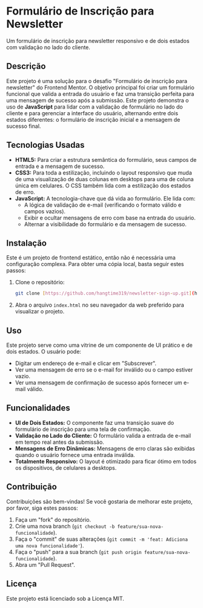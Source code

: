 # Formulário de Inscrição para Newsletter

Um formulário de inscrição para newsletter responsivo e de dois estados com validação no lado do cliente.

## Descrição

Este projeto é uma solução para o desafio "Formulário de inscrição para newsletter" do Frontend Mentor. O objetivo principal foi criar um formulário funcional que valida a entrada do usuário e faz uma transição perfeita para uma mensagem de sucesso após a submissão. Este projeto demonstra o uso de **JavaScript** para lidar com a validação de formulário no lado do cliente e para gerenciar a interface do usuário, alternando entre dois estados diferentes: o formulário de inscrição inicial e a mensagem de sucesso final.

## Tecnologias Usadas

* **HTML5:** Para criar a estrutura semântica do formulário, seus campos de entrada e a mensagem de sucesso.
* **CSS3:** Para toda a estilização, incluindo o layout responsivo que muda de uma visualização de duas colunas em desktops para uma de coluna única em celulares. O CSS também lida com a estilização dos estados de erro.
* **JavaScript:** A tecnologia-chave que dá vida ao formulário. Ele lida com:
    * A lógica de validação de e-mail (verificando o formato válido e campos vazios).
    * Exibir e ocultar mensagens de erro com base na entrada do usuário.
    * Alternar a visibilidade do formulário e da mensagem de sucesso.

## Instalação

Este é um projeto de frontend estático, então não é necessária uma configuração complexa. Para obter uma cópia local, basta seguir estes passos:

1.  Clone o repositório:
    ```bash
    git clone [https://github.com/hangtime319/newsletter-sign-up.git](https://github.com/hangtime319/newsletter-sign-up.git)
    ```
2.  Abra o arquivo `index.html` no seu navegador da web preferido para visualizar o projeto.

## Uso

Este projeto serve como uma vitrine de um componente de UI prático e de dois estados. O usuário pode:
* Digitar um endereço de e-mail e clicar em "Subscrever".
* Ver uma mensagem de erro se o e-mail for inválido ou o campo estiver vazio.
* Ver uma mensagem de confirmação de sucesso após fornecer um e-mail válido.

## Funcionalidades

* **UI de Dois Estados:** O componente faz uma transição suave do formulário de inscrição para uma tela de confirmação.
* **Validação no Lado do Cliente:** O formulário valida a entrada de e-mail em tempo real antes da submissão.
* **Mensagens de Erro Dinâmicas:** Mensagens de erro claras são exibidas quando o usuário fornece uma entrada inválida.
* **Totalmente Responsivo:** O layout é otimizado para ficar ótimo em todos os dispositivos, de celulares a desktops.

## Contribuição

Contribuições são bem-vindas! Se você gostaria de melhorar este projeto, por favor, siga estes passos:

1.  Faça um "fork" do repositório.
2.  Crie uma nova branch (`git checkout -b feature/sua-nova-funcionalidade`).
3.  Faça o "commit" de suas alterações (`git commit -m 'feat: Adiciona uma nova funcionalidade'`).
4.  Faça o "push" para a sua branch (`git push origin feature/sua-nova-funcionalidade`).
5.  Abra um "Pull Request".

## Licença

Este projeto está licenciado sob a Licença MIT.
